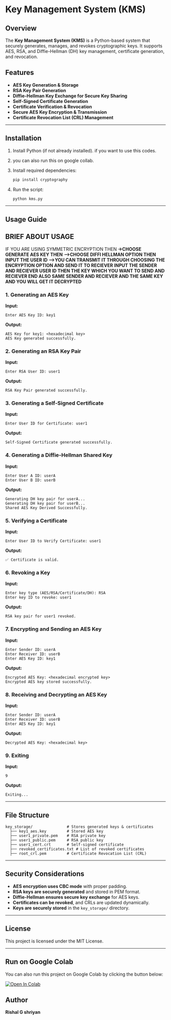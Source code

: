 # Key Management System (KMS)

## Overview
The **Key Management System (KMS)** is a Python-based system that securely generates, manages, and revokes cryptographic keys. It supports AES, RSA, and Diffie-Hellman (DH) key management, certificate generation, and revocation.

## Features
- **AES Key Generation & Storage**
- **RSA Key Pair Generation**
- **Diffie-Hellman Key Exchange for Secure Key Sharing**
- **Self-Signed Certificate Generation**
- **Certificate Verification & Revocation**
- **Secure AES Key Encryption & Transmission**
- **Certificate Revocation List (CRL) Management**

---

## Installation

1. Install Python (if not already installed). if you want to use this codes.
2. you can also run this on google collab.
3. Install required dependencies:

   ```sh
   pip install cryptography
   ```
4. Run the script:
   ```sh
   python kms.py
   ```

---

## Usage Guide
## BRIEF ABOUT USAGE
IF YOU ARE USING SYMMETRIC ENCRYPTION THEN
**->CHOOSE GENERATE AES KEY THEN**
**-->CHOOSE DIFFI HELLMAN OPTION THEN INPUT THE USER ID**
**-->YOU CAN TRANSMIT IT THROUGH CHOOSING THE ENCRYPTION OPTION AND SEND IT TO RECIEVER**
**INPUT THE SENDER AND RECIEVER USER ID THEN THE KEY WHICH YOU WANT TO SEND AND RECIEVER END ALSO SAME SENDER AND RECIEVER AND THE SAME KEY AND YOU WILL GET IT DECRYPTED**
### 1. Generating an AES Key
**Input:**
```
Enter AES Key ID: key1
```
**Output:**
```
AES Key for key1: <hexadecimal key>
AES Key generated successfully.
```

### 2. Generating an RSA Key Pair
**Input:**
```
Enter RSA User ID: user1
```
**Output:**
```
RSA Key Pair generated successfully.
```

### 3. Generating a Self-Signed Certificate
**Input:**
```
Enter User ID for Certificate: user1
```
**Output:**
```
Self-Signed Certificate generated successfully.
```

### 4. Generating a Diffie-Hellman Shared Key
**Input:**
```
Enter User A ID: userA
Enter User B ID: userB
```
**Output:**
```
Generating DH key pair for userA...
Generating DH key pair for userB...
Shared AES Key Derived Successfully.
```

### 5. Verifying a Certificate
**Input:**
```
Enter User ID to Verify Certificate: user1
```
**Output:**
```
✅ Certificate is valid.
```

### 6. Revoking a Key
**Input:**
```
Enter key type (AES/RSA/Certificate/DH): RSA
Enter key ID to revoke: user1
```
**Output:**
```
RSA key pair for user1 revoked.
```

### 7. Encrypting and Sending an AES Key
**Input:**
```
Enter Sender ID: userA
Enter Receiver ID: userB
Enter AES Key ID: key1
```
**Output:**
```
Encrypted AES Key: <hexadecimal encrypted key>
Encrypted AES key stored successfully.
```

### 8. Receiving and Decrypting an AES Key
**Input:**
```
Enter Sender ID: userA
Enter Receiver ID: userB
Enter AES Key ID: key1
```
**Output:**
```
Decrypted AES Key: <hexadecimal key>
```

### 9. Exiting
**Input:**
```
9
```
**Output:**
```
Exiting...
```

---

## File Structure
```
key_storage/               # Stores generated keys & certificates
  ├── key1_aes.key         # Stored AES key
  ├── user1_private.pem    # RSA private key
  ├── user1_public.pem     # RSA public key
  ├── user1_cert.crt       # Self-signed certificate
  ├── revoked_certificates.txt # List of revoked certificates
  ├── root_crl.pem         # Certificate Revocation List (CRL)
```

---

## Security Considerations
- **AES encryption uses CBC mode** with proper padding.
- **RSA keys are securely generated** and stored in PEM format.
- **Diffie-Hellman ensures secure key exchange** for AES keys.
- **Certificates can be revoked**, and CRLs are updated dynamically.
- **Keys are securely stored** in the `key_storage/` directory.
 
---

## License
This project is licensed under the MIT License.

---

## Run on Google Colab
You can also run this project on Google Colab by clicking the button below:

[![Open In Colab](https://colab.research.google.com/assets/colab-badge.svg)](https://colab.research.google.com/drive/1-CHgtq-UTkTVEFRW02IXPGU2Hwv60Rg_?usp=sharing)


## Author
**Rishal G shriyan**


